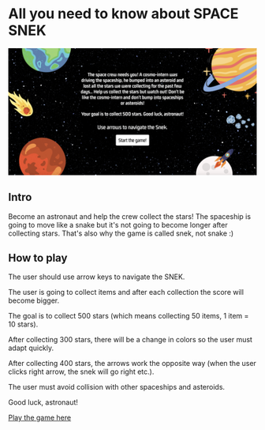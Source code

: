 # All you need to know about SPACE SNEK

<img width="900" alt="space snek" src="./images/the-game.png">

## Intro 

Become an astronaut and help the crew collect the stars!
The spaceship is going to move like a snake but it's not going to become longer after collecting stars. 
That's also why the game is called snek, not snake :)


## How to play

The user should use arrow keys to navigate the SNEK.

The user is going to collect items and after each collection the score will become bigger.

The goal is to collect 500 stars (which means collecting 50 items, 1 item = 10 stars).

After collecting 300 stars, there will be a change in colors so the user must adapt quickly.

After collecting 400 stars, the arrows work the opposite way (when the user clicks right arrow, the snek will go right etc.).

The user must avoid collision with other spaceships and asteroids.

Good luck, astronaut!

[Play the game here](https://dominikalipka.github.io/javascript-game-project/)


